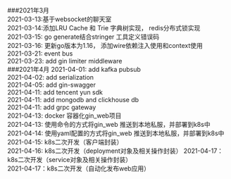 ###2021年3月  
2021-03-13:基于websocket的聊天室    
2021-03-14:添加LRU Cache 和 Trie 字典树实现， redis分布式锁实现  
2021-03-15: go generate结合stringer 工具定义错误码  
2021-03-16: 更新go版本为1.16， 添加wire依赖注入使用和context使用  
2021-03-21: event bus  
2021-03-23: add gin limiter middleware  
###2021年4月
2021-04-01: add kafka pubsub     
2021-04-02: add serialization  
2021-04-05: add gin-swagger  
2021-04-11: add tencent yun sdk  
2021-04-11: add mongodb and clickhouse db   
2021-04-11: add grpc gateway  
2021-04-13: docker 容器化gin_web项目  
2021-04-13: 使用命令的方式将gin_web 推送到本地私服，并部署到k8s中  
2021-04-14: 使用yaml配置的方式将gin_web 推送到本地私服，并部署到k8s中  
2021-04-15: k8s二次开发（客户端封装）  
2021-04-16: k8s二次开发（deployment对象及相关操作封装）
2021-04-17：k8s二次开发（service对象及相关操作封装）  
2021-04-17：k8s二次开发（自动化发布web应用）  